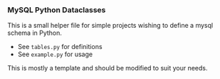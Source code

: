 
### MySQL Python Dataclasses

This is a small helper file for simple projects wishing to define a mysql schema in Python.

- See `tables.py` for definitions
- See `example.py` for usage

This is mostly a template and should be modified to suit your needs.
